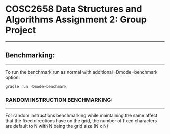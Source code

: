 # COSC2658 Data Structures and Algorithms Assignment 2: Group Project

---

## Benchmarking:

---

To run the benchmark run as normal with additional -Dmode=benchmark option:

```java
gradle run -Dmode=benchmark

```

### RANDOM INSTRUCTION BENCHMARKING:

---

For random instructions benchmarking while maintaining the same
affect that the fixed directions have on the grid, the number of fixed
characters are default to N with N being the grid size (N x N)
